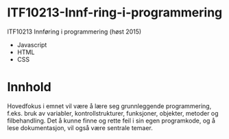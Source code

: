 # ITF10213-Innf-ring-i-programmering
ITF10213 Innføring i programmering (høst 2015)

* Javascript
* HTML
* CSS

# Innhold
Hovedfokus i emnet vil være å lære seg grunnleggende programmering, f.eks. bruk av variabler, kontrollstrukturer, funksjoner, objekter, metoder og filbehandling. Det å kunne finne og rette feil i sin egen programkode, og å lese dokumentasjon, vil også være sentrale temaer.
